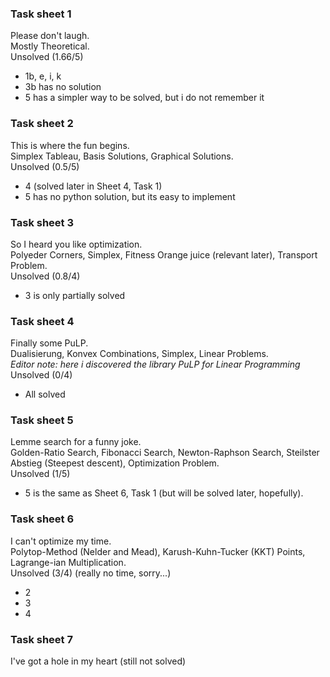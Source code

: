 ### Task sheet 1
Please don't laugh. <br>
Mostly Theoretical. <br>
Unsolved (1.66/5)
- 1b, e, i, k
- 3b has no solution
- 5 has a simpler way to be solved, but i do not remember it

### Task sheet 2
This is where the fun begins. <br>
Simplex Tableau, Basis Solutions, Graphical Solutions. <br>
Unsolved (0.5/5)
- 4 (solved later in Sheet 4, Task 1)
- 5 has no python solution, but its easy to implement

### Task sheet 3
So I heard you like optimization. <br>
Polyeder Corners, Simplex, Fitness Orange juice (relevant later), Transport Problem. <br>
Unsolved (0.8/4)
- 3 is only partially solved

### Task sheet 4
Finally some PuLP. <br>
Dualisierung, Konvex Combinations, Simplex, Linear Problems. <br>
*Editor note: here i discovered the library PuLP for Linear Programming*
Unsolved (0/4)
- All solved

### Task sheet 5
Lemme search for a funny joke. <br>
Golden-Ratio Search, Fibonacci Search, Newton-Raphson Search, Steilster Abstieg (Steepest descent), Optimization Problem. <br>
Unsolved (1/5)
- 5 is the same as Sheet 6, Task 1 (but will be solved later, hopefully).

### Task sheet 6
I can't optimize my time. <br>
Polytop-Method (Nelder and Mead), Karush-Kuhn-Tucker (KKT) Points, Lagrange-ian Multiplication. <br>
Unsolved (3/4) (really no time, sorry...)
- 2 
- 3
- 4

### Task sheet 7
I've got a hole in my heart (still not solved)

